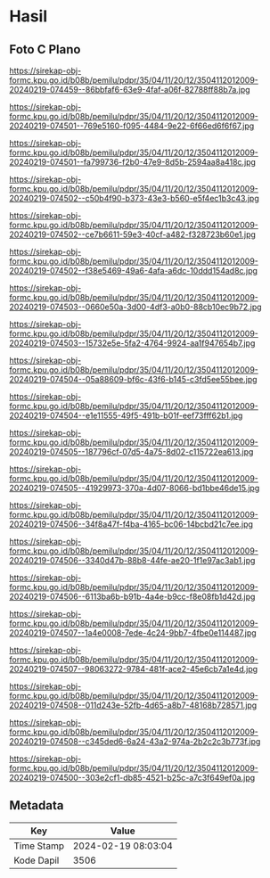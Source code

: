 # Hasil

## Foto C Plano

https://sirekap-obj-formc.kpu.go.id/b08b/pemilu/pdpr/35/04/11/20/12/3504112012009-20240219-074459--86bbfaf6-63e9-4faf-a06f-82788ff88b7a.jpg

https://sirekap-obj-formc.kpu.go.id/b08b/pemilu/pdpr/35/04/11/20/12/3504112012009-20240219-074501--769e5160-f095-4484-9e22-6f66ed6f6f67.jpg

https://sirekap-obj-formc.kpu.go.id/b08b/pemilu/pdpr/35/04/11/20/12/3504112012009-20240219-074501--fa799736-f2b0-47e9-8d5b-2594aa8a418c.jpg

https://sirekap-obj-formc.kpu.go.id/b08b/pemilu/pdpr/35/04/11/20/12/3504112012009-20240219-074502--c50b4f90-b373-43e3-b560-e5f4ec1b3c43.jpg

https://sirekap-obj-formc.kpu.go.id/b08b/pemilu/pdpr/35/04/11/20/12/3504112012009-20240219-074502--ce7b6611-59e3-40cf-a482-f328723b60e1.jpg

https://sirekap-obj-formc.kpu.go.id/b08b/pemilu/pdpr/35/04/11/20/12/3504112012009-20240219-074502--f38e5469-49a6-4afa-a6dc-10ddd154ad8c.jpg

https://sirekap-obj-formc.kpu.go.id/b08b/pemilu/pdpr/35/04/11/20/12/3504112012009-20240219-074503--0660e50a-3d00-4df3-a0b0-88cb10ec9b72.jpg

https://sirekap-obj-formc.kpu.go.id/b08b/pemilu/pdpr/35/04/11/20/12/3504112012009-20240219-074503--15732e5e-5fa2-4764-9924-aa1f947654b7.jpg

https://sirekap-obj-formc.kpu.go.id/b08b/pemilu/pdpr/35/04/11/20/12/3504112012009-20240219-074504--05a88609-bf6c-43f6-b145-c3fd5ee55bee.jpg

https://sirekap-obj-formc.kpu.go.id/b08b/pemilu/pdpr/35/04/11/20/12/3504112012009-20240219-074504--e1e11555-49f5-491b-b01f-eef73fff62b1.jpg

https://sirekap-obj-formc.kpu.go.id/b08b/pemilu/pdpr/35/04/11/20/12/3504112012009-20240219-074505--187796cf-07d5-4a75-8d02-c115722ea613.jpg

https://sirekap-obj-formc.kpu.go.id/b08b/pemilu/pdpr/35/04/11/20/12/3504112012009-20240219-074505--41929973-370a-4d07-8066-bd1bbe46de15.jpg

https://sirekap-obj-formc.kpu.go.id/b08b/pemilu/pdpr/35/04/11/20/12/3504112012009-20240219-074506--34f8a47f-f4ba-4165-bc06-14bcbd21c7ee.jpg

https://sirekap-obj-formc.kpu.go.id/b08b/pemilu/pdpr/35/04/11/20/12/3504112012009-20240219-074506--3340d47b-88b8-44fe-ae20-1f1e97ac3ab1.jpg

https://sirekap-obj-formc.kpu.go.id/b08b/pemilu/pdpr/35/04/11/20/12/3504112012009-20240219-074506--6113ba6b-b91b-4a4e-b9cc-f8e08fb1d42d.jpg

https://sirekap-obj-formc.kpu.go.id/b08b/pemilu/pdpr/35/04/11/20/12/3504112012009-20240219-074507--1a4e0008-7ede-4c24-9bb7-4fbe0e114487.jpg

https://sirekap-obj-formc.kpu.go.id/b08b/pemilu/pdpr/35/04/11/20/12/3504112012009-20240219-074507--98063272-9784-481f-ace2-45e6cb7a1e4d.jpg

https://sirekap-obj-formc.kpu.go.id/b08b/pemilu/pdpr/35/04/11/20/12/3504112012009-20240219-074508--011d243e-52fb-4d65-a8b7-48168b728571.jpg

https://sirekap-obj-formc.kpu.go.id/b08b/pemilu/pdpr/35/04/11/20/12/3504112012009-20240219-074508--c345ded6-6a24-43a2-974a-2b2c2c3b773f.jpg

https://sirekap-obj-formc.kpu.go.id/b08b/pemilu/pdpr/35/04/11/20/12/3504112012009-20240219-074500--303e2cf1-db85-4521-b25c-a7c3f649ef0a.jpg


## Metadata

| Key        | Value               |
| ---------- | ------------------- |
| Time Stamp | 2024-02-19 08:03:04 |
| Kode Dapil | 3506                |



